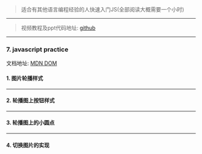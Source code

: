 >适合有其他语言编程经验的人快速入门JS(全部阅读大概需要一个小时)
___
>视频教程及ppt代码地址: [github](https://github.com/youaresherlock/JavaScriptLearningNotes)
___
### 7. javascript practice
文档地址: [MDN DOM](https://developer.mozilla.org/en-US/docs/Web/API/Document_Object_Model)
#### 1. 图片轮播样式
___
#### 2. 轮播图上按钮样式
___
#### 3. 轮播图上的小圆点
___
#### 4. 切换图片的实现